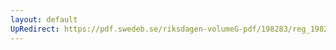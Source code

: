 ```yaml
---
layout: default
UpRedirect: https://pdf.swedeb.se/riksdagen-volumeG-pdf/198283/reg_198283__reg_03/reg_198283__reg_03_0071.pdf
---
```

